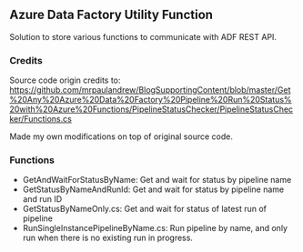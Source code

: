 ## Azure Data Factory Utility Function

Solution to store various functions to communicate with ADF REST API.

### Credits
Source code origin credits to: https://github.com/mrpaulandrew/BlogSupportingContent/blob/master/Get%20Any%20Azure%20Data%20Factory%20Pipeline%20Run%20Status%20with%20Azure%20Functions/PipelineStatusChecker/PipelineStatusChecker/Functions.cs

Made my own modifications on top of original source code.

### Functions

- GetAndWaitForStatusByName: Get and wait for status by pipeline name
- GetStatusByNameAndRunId: Get and wait for status by pipeline name and run ID
- GetStatusByNameOnly.cs: Get and wait for status of latest run of pipeline
- RunSingleInstancePipelineByName.cs: Run pipeline by name, and only run when there is no existing run in progress.
